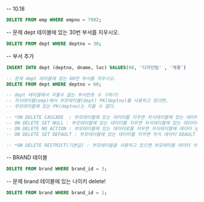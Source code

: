 -- 10.18
```SQL
DELETE FROM emp WHERE empno = 7902;
```
-- 문제 dept 테이블에 있는 30번 부서를 지우시오.
```SQL
DELETE FROM dept WHERE deptno = 30;
```
-- 부서 추가
```SQL
INSERT INTO dept (deptno, dname, loc) VALUES(60, '디자인팀' , '계룡')
```
```SQL
-- 문제 dept 테이블에 있는 60번 부서를 지우시오.
DELETE FROM dept WHERE deptno = 60;
```
```SQL
-- dept 테이블에서 지울수 없는 부서번호 수 구하기!
-- 자식테이블(emp)에서 부모테이블(dept) PK(deptno)를 사용하고 있다면, 
-- 부모테이블에 있는 PK(deptno)는 지울 수 없다.
```
```SQL
-- *ON DELETE CASCADE  : 부모테이블에 있는 데이터를 지우면 자식테이블에 있는 데이터도 삭제.
-- ON DELETE SET NULL : 부모테이블에 있는 데이터를 지우면 자식테이블에 있는 데이터에 NULL.
-- ON DELETE NO ACTION : 부모테이블에 있는 데이터로를 지우면 자식테이블에 데이터 남아 있음.
-- ON DELETE SET DEFAULT : 부모테이블에 있는 데이터를 지우면 자식 데이터 DEAULT 값으로 변경

-- *ON DELETE RESTRICT(기본값) : 부모테이블을 사용하고 있으면 부모테이블 데이터 삭제 불가능. 
```

-- BRAND 테이블
```SQL
DELETE FROM brand WHERE brand_id = 3;
```
-- 문제 brand 테이블에 있는 나이키 delete!
```SQL
DELETE FROM brand WHERE brand_id = 1;
```